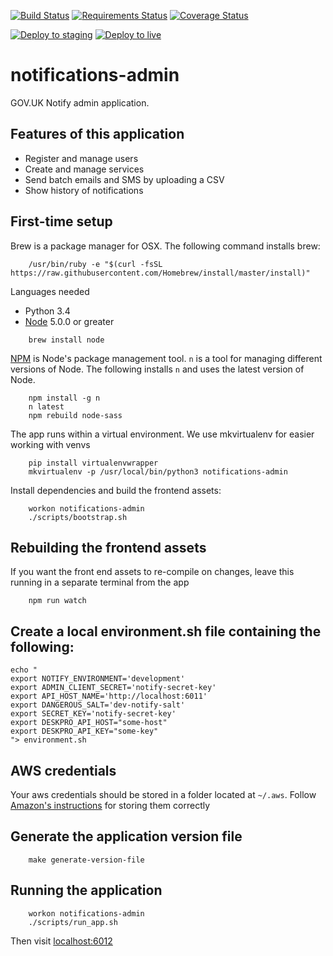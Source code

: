 [![Build Status](https://travis-ci.org/alphagov/notifications-admin.svg)](https://travis-ci.org/alphagov/notifications-admin)
[![Requirements Status](https://requires.io/github/alphagov/notifications-admin/requirements.svg?branch=master)](https://requires.io/github/alphagov/notifications-admin/requirements/?branch=master)
[![Coverage Status](https://coveralls.io/repos/alphagov/notifications-admin/badge.svg?branch=master&service=github)](https://coveralls.io/github/alphagov/notifications-admin?branch=master)


[![Deploy to staging](https://notify-build-monitor.herokuapp.com/deploys/notifications-admin/master...staging.svg?prefix=Deploy%20to)](https://github.com/alphagov/notifications-admin/compare/staging...master?expand=1&title=Deploy%20to%20staging) [![Deploy to live](https://notify-build-monitor.herokuapp.com/deploys/notifications-admin/staging...live.svg?prefix=Deploy%20to)](https://github.com/alphagov/notifications-admin/compare/live...staging?expand=1&title=Deploy%20to%20live)

# notifications-admin

GOV.UK Notify admin application.

## Features of this application

 - Register and manage users
 - Create and manage services
 - Send batch emails and SMS by uploading a CSV
 - Show history of notifications

## First-time setup

Brew is a package manager for OSX. The following command installs brew:
```shell
    /usr/bin/ruby -e "$(curl -fsSL https://raw.githubusercontent.com/Homebrew/install/master/install)"
```

Languages needed
- Python 3.4
- [Node](http://nodejs.org/) 5.0.0 or greater
```shell
    brew install node
```

[NPM](npmjs.org) is Node's package management tool. `n` is a tool for managing
different versions of Node. The following installs `n` and uses the latest
version of Node.
```shell
    npm install -g n
    n latest
    npm rebuild node-sass
```

The app runs within a virtual environment. We use mkvirtualenv for easier working with venvs
```shell
    pip install virtualenvwrapper
    mkvirtualenv -p /usr/local/bin/python3 notifications-admin
```

Install dependencies and build the frontend assets:
```shell
    workon notifications-admin
    ./scripts/bootstrap.sh
```

## Rebuilding the frontend assets

If you want the front end assets to re-compile on changes, leave this running
in a separate terminal from the app
```shell
    npm run watch
```

## Create a local environment.sh file containing the following:

```
echo "
export NOTIFY_ENVIRONMENT='development'
export ADMIN_CLIENT_SECRET='notify-secret-key'
export API_HOST_NAME='http://localhost:6011'
export DANGEROUS_SALT='dev-notify-salt'
export SECRET_KEY='notify-secret-key'
export DESKPRO_API_HOST="some-host"
export DESKPRO_API_KEY="some-key"
"> environment.sh
```

## AWS credentials

Your aws credentials should be stored in a folder located at `~/.aws`. Follow [Amazon's instructions](http://docs.aws.amazon.com/cli/latest/userguide/cli-chap-getting-started.html#cli-config-files) for storing them correctly


## Generate the application version file

```shell
    make generate-version-file
```

## Running the application

```shell
    workon notifications-admin
    ./scripts/run_app.sh
```

Then visit [localhost:6012](http://localhost:6012)
